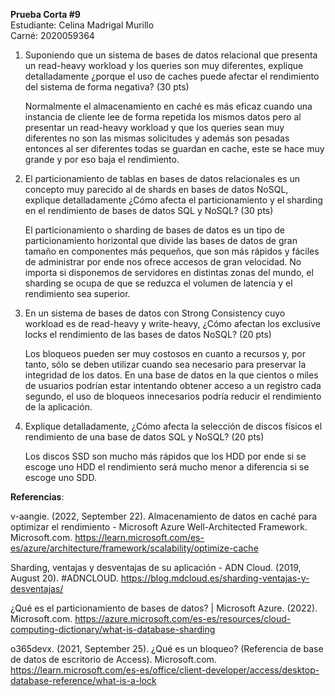 **Prueba Corta #9**  
Estudiante: Celina Madrigal Murillo  
Carné: 2020059364  

1. Suponiendo que un sistema de bases de datos relacional que presenta un read-heavy workload y los queries son muy diferentes, explique detalladamente ¿porque el uso de caches puede afectar el rendimiento del sistema de forma negativa? (30 pts)

    Normalmente el almacenamiento en caché es más eficaz cuando una instancia de cliente lee de forma repetida los mismos datos pero al presentar un read-heavy workload y que los queries sean muy diferentes no son las mismas solicitudes y además son pesadas entonces al ser diferentes todas se guardan en cache, este se hace muy grande y por eso baja el rendimiento.

2. El particionamiento de tablas en bases de datos relacionales es un concepto muy parecido al de shards en bases de datos NoSQL, explique detalladamente ¿Cómo afecta el particionamiento y el sharding en el rendimiento de bases de datos SQL y NoSQL? (30 pts)

    El particionamiento o sharding de bases de datos es un tipo de particionamiento horizontal que divide las bases de datos de gran tamaño en componentes más pequeños, que son más rápidos y fáciles de administrar por ende nos ofrece accesos de gran velocidad. No importa si disponemos de servidores en distintas zonas del mundo, el sharding se ocupa de que se reduzca el volumen de latencia y el rendimiento sea superior.

3. En un sistema de bases de datos con Strong Consistency cuyo workload es de read-heavy y write-heavy, ¿Cómo afectan los exclusive locks el rendimiento de las bases de datos NoSQL? (20 pts)

    Los bloqueos pueden ser muy costosos en cuanto a recursos y, por tanto, sólo se deben utilizar cuando sea necesario para preservar la integridad de los datos. En una base de datos en la que cientos o miles de usuarios podrían estar intentando obtener acceso a un registro cada segundo, el uso de bloqueos innecesarios podría reducir el rendimiento de la aplicación.

4. Explique detalladamente, ¿Cómo afecta la selección de discos físicos el rendimiento de una base de datos SQL y NoSQL? (20 pts)

    Los discos SSD son mucho más rápidos que los HDD por ende si se escoge uno HDD el rendimiento será mucho menor a diferencia si se escoge uno SDD.


**Referencias**:

‌v-aangie. (2022, September 22). Almacenamiento de datos en caché para optimizar el rendimiento - Microsoft Azure Well-Architected Framework. Microsoft.com. https://learn.microsoft.com/es-es/azure/architecture/framework/scalability/optimize-cache

‌Sharding, ventajas y desventajas de su aplicación - ADN Cloud. (2019, August 20). #ADNCLOUD. https://blog.mdcloud.es/sharding-ventajas-y-desventajas/

‌¿Qué es el particionamiento de bases de datos? | Microsoft Azure. (2022). Microsoft.com. https://azure.microsoft.com/es-es/resources/cloud-computing-dictionary/what-is-database-sharding

o365devx. (2021, September 25). ¿Qué es un bloqueo? (Referencia de base de datos de escritorio de Access). Microsoft.com. https://learn.microsoft.com/es-es/office/client-developer/access/desktop-database-reference/what-is-a-lock

‌
‌

‌





